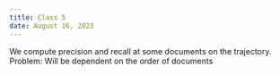 ```yaml
---
title: Class 5
date: August 16, 2023
---
```


We compute precision and recall at some documents on the trajectory.
Problem: Will be dependent on the order of documents

